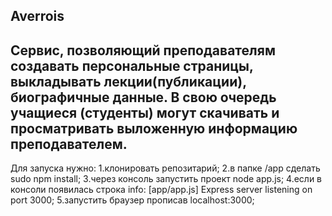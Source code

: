  Averrois
--------------
Сервис, позволяющий преподавателям создавать персональные страницы, выкладывать лекции(публикации), биографичные данные.
В свою очередь учащиеся (студенты) могут скачивать и просматривать выложенную информацию преподавателем.
-----------------------
Для запуска нужно:
1.клонировать репозитарий;
2.в папке /app сделать sudo npm install;
3.через консоль запустить проект node app.js;
4.если в консоли появилась строка info: [app/app.js] Express server listening on port 3000;
5.запустить браузер прописав localhost:3000;
